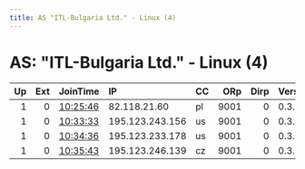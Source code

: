 ```yaml
---
title: AS "ITL-Bulgaria Ltd." - Linux (4)
---
```


# AS: "ITL-Bulgaria Ltd." - Linux (4)

|   Up |   Ext | JoinTime                                                                                            | IP              | CC   |   ORp |   Dirp | Version   | Contact                  | Nickname       |   eFamMembers |
|-----:|------:|:----------------------------------------------------------------------------------------------------|:----------------|:-----|------:|-------:|:----------|:-------------------------|:---------------|--------------:|
|    1 |     0 | [10:25:46](https://metrics.torproject.org/rs.html#details/FA99A13FE7102C4221CC33F41B7566B0780ED724) | 82.118.21.60    | pl   |  9001 |      0 | 0.3.5.8   | hjhkaev@gmail.com        | bjGArelays     |             1 |
|    1 |     0 | [10:33:33](https://metrics.torproject.org/rs.html#details/DE223366CC623A15FE991090B31F3F76675C8B6F) | 195.123.243.156 | us   |  9001 |      0 | 0.3.5.8   | akhmed zakaev@gmail.com  | MEGArelays     |             1 |
|    1 |     0 | [10:34:36](https://metrics.torproject.org/rs.html#details/BDE984673CC8C942118A31B82E7144648210D8F2) | 195.123.233.178 | us   |  9001 |      0 | 0.3.5.8   | asdfzakv@gmail.com       | readfadsflays  |             1 |
|    1 |     0 | [10:35:43](https://metrics.torproject.org/rs.html#details/C4AC591B971B1CC06A303869C230DF5F3EDD3579) | 195.123.246.139 | cz   |  9001 |      0 | 0.3.5.8   | asdfgsdfgakaev@gmail.com | relsdfgsdfgays |             1 |
